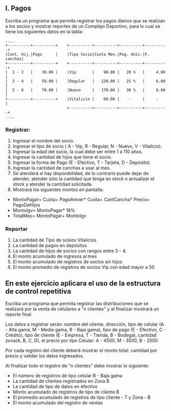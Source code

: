 ## I. Pagos
Escriba un programa que permita registrar los pagos diarios que se realizan a los socios y mostrar reportes de un Complejo Deportivo, para lo cual se tiene los siguientes datos en la tabla:

    ....
    +----------+----------+    +----------+----------+----------+----------+
    |Cant. Hij.|Pago      |    |Tipo Socio|Cuota Men.|Pag. Aniv.|P. canchas|
    +----------+----------+    +----------+----------+----------+----------+
    |  1 - 2   |    30.00 |    |Vip       |    90.00 |   20 %   |     4.00 |
    |  3 - 4   |    50.00 |    |Regular   |   120.00 |   25 %   |     6.00 |
    |  5 - 6   |    70.00 |    |Nuevo     |   170.00 |   30 %   |     8.00 |
    +----------+----------+    |Vitalicio |    60.00 |    -     |     -    |
                               +----------+----------+----------+----------+
    ....
### Registrar:
1. Ingresar el nombre del socio.
2. Ingresar el tipo de socio ( A - Vip, R - Regular, N - Nuevo, V - Vitalicio).
3. Ingresar la edad del socio, la cual debe ser entre 1 a 110 años.
4. Ingresar la cantidad de hijos que tiene el socio.
5. Ingresar la forma de Pago (E - Efectivo, T - Tarjeta, D - Depósito).
6. Ingresar la cantidad  de canchas a usar al mes.
7. Se atenderá si hay disponibilidad, de lo contrario puede dejar de atender, atender sólo la cantidad que tenga en stock o actualizar el stock y atender la cantidad solicitada.
8. Mostrará los siguentes montos en pantalla:
* MontoPagar= Cuota+ PagoAniver* Cuota+ CantCancha* Precio+ PagoDeHijos
* MontoIgv= MontoPagar* 18%
* TotalMes= MontoPagar+ MontoIgv
### Reportar
1. La cantidad de Tipo de sosios Vitalicios
2. La cantidad de pagos en depósitos
3. La cantidad de hijos de socios con rangos entre 3 - 4.
4. El monto acumulado de ingresos al mes
5. El monto acumulado de registros de socios sin hijos
6. El monto promedio de registros de socios Vip con edad mayor a 50

## En este ejercicio aplicara el uso de la estructura de control repetitiva
Escriba un programa que permita registrar las distribuciones que se realizará por la venta de celulares a "n clientes" y al finalizar mostrará un reporte final.

Los datos a registrar serán: nombre del cliente, dirección, tipo de celular (A - Alta gama, M - Media gama, B - Baja gama), tipo de pago (E - Efectivo, C - Crédito), tipo de cliente (E - Empresa, T - Tienda, B - Bodega), cantidad zona(A, B, C, D), el precio por tipo Celular: A - 4500, M - 3500, B - 2500

Por cada registro del cliente deberá mostrar el monto total: cantidad por precio y validar los datos ingresados.

Al finalizar todo el registro de "n clientes" debe mostrar lo siguiente:
* El número de registros de tipo celular B - Baja gama
* La cantidad de clientes registrados en Zona B
* La cantidad de tipo de datos en efectivo
* Monto acumulado de registros de tipo de cliente B
* El promedio acumulado de registros de tipo cliente - T y Zona - B
* El monto acumulado del registro de ventas
